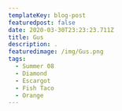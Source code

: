 ```yaml
---
templateKey: blog-post
featuredpost: false
date: 2020-03-30T23:23:23.711Z
title: Gus
description: .
featuredimage: /img/Gus.png
tags:
  - Summer 08
  - Diamond
  - Escargot
  - Fish Taco
  - Orange
---
```

